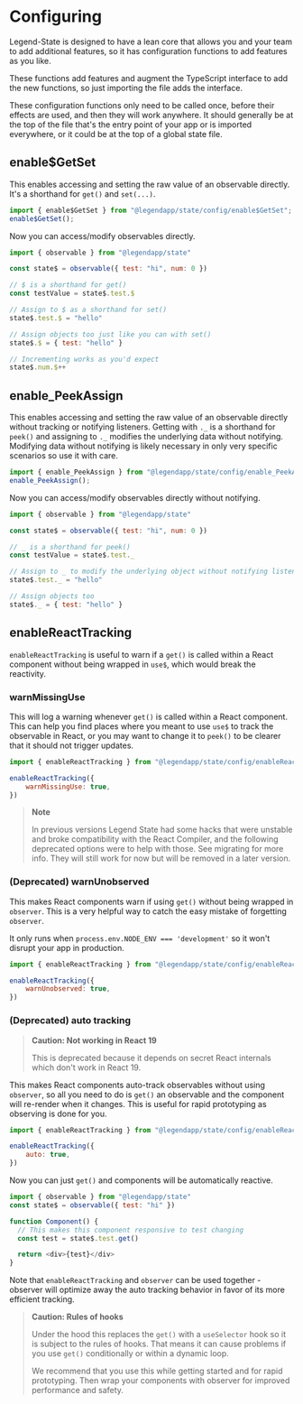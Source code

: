 # Configuring

Legend-State is designed to have a lean core that allows you and your team to add additional features, so it has configuration functions to add features as you like.

These functions add features and augment the TypeScript interface to add the new functions, so just importing the file adds the interface.

These configuration functions only need to be called once, before their effects are used, and then they will work anywhere. It should generally be at the top of the file that's the entry point of your app or is imported everywhere, or it could be at the top of a global state file.

## enable$GetSet

This enables accessing and setting the raw value of an observable directly. It's a shorthand for `get()` and `set(...)`.

```javascript
import { enable$GetSet } from "@legendapp/state/config/enable$GetSet";
enable$GetSet();
```

Now you can access/modify observables directly.

```javascript
import { observable } from "@legendapp/state"

const state$ = observable({ test: "hi", num: 0 })

// $ is a shorthand for get()
const testValue = state$.test.$

// Assign to $ as a shorthand for set()
state$.test.$ = "hello"

// Assign objects too just like you can with set()
state$.$ = { test: "hello" }

// Incrementing works as you'd expect
state$.num.$++
```

## enable_PeekAssign

This enables accessing and setting the raw value of an observable directly without tracking or notifying listeners. Getting with `._` is a shorthand for `peek()` and assigning to `._` modifies the underlying data without notifying. Modifying data without notifying is likely necessary in only very specific scenarios so use it with care.

```javascript
import { enable_PeekAssign } from "@legendapp/state/config/enable_PeekAssign";
enable_PeekAssign();
```

Now you can access/modify observables directly without notifying.

```javascript
import { observable } from "@legendapp/state"

const state$ = observable({ test: "hi", num: 0 })

// _ is a shorthand for peek()
const testValue = state$.test._

// Assign to _ to modify the underlying object without notifying listeners
state$.test._ = "hello"

// Assign objects too
state$._ = { test: "hello" }
```

## enableReactTracking

`enableReactTracking` is useful to warn if a `get()` is called within a React component without being wrapped in `use$`, which would break the reactivity.

### warnMissingUse

This will log a warning whenever `get()` is called within a React component. This can help you find places where you meant to use `use$` to track the observable in React, or you may want to change it to `peek()` to be clearer that it should not trigger updates.

```javascript
import { enableReactTracking } from "@legendapp/state/config/enableReactTracking"

enableReactTracking({
    warnMissingUse: true,
})
```

> **Note**
>
> In previous versions Legend State had some hacks that were unstable and broke compatibility with the React Compiler, and the following deprecated options were to help with those. See migrating for more info. They will still work for now but will be removed in a later version.

### (Deprecated) warnUnobserved

This makes React components warn if using `get()` without being wrapped in `observer`. This is a very helpful way to catch the easy mistake of forgetting `observer`.

It only runs when `process.env.NODE_ENV === 'development'` so it won't disrupt your app in production.

```javascript
import { enableReactTracking } from "@legendapp/state/config/enableReactTracking"

enableReactTracking({
    warnUnobserved: true,
})
```

### (Deprecated) auto tracking

> **Caution: Not working in React 19**
>
> This is deprecated because it depends on secret React internals which don't work in React 19.

This makes React components auto-track observables without using `observer`, so all you need to do is `get()` an observable and the component will re-render when it changes. This is useful for rapid prototyping as observing is done for you.

```javascript
import { enableReactTracking } from "@legendapp/state/config/enableReactTracking"

enableReactTracking({
    auto: true,
})
```

Now you can just `get()` and components will be automatically reactive.

```javascript
import { observable } from "@legendapp/state"
const state$ = observable({ test: "hi" })

function Component() {
  // This makes this component responsive to test changing
  const test = state$.test.get()

  return <div>{test}</div>
}
```

Note that `enableReactTracking` and `observer` can be used together - observer will optimize away the auto tracking behavior in favor of its more efficient tracking.

> **Caution: Rules of hooks**
>
> Under the hood this replaces the `get()` with a `useSelector` hook so it is subject to the rules of hooks. That means it can cause problems if you use `get()` conditionally or within a dynamic loop.
>
> We recommend that you use this while getting started and for rapid prototyping. Then wrap your components with observer for improved performance and safety.
